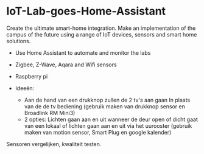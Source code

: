 # IoT-Lab-goes-Home-Assistant
Create the ultimate smart-home integration.
Make an implementation of the campus of the future using a range of IoT devices, sensors and smart home solutions.

- Use Home Assistant to automate and monitor the labs
- Zigbee, Z-Wave, Aqara and Wifi sensors
- Raspberry pi


- Ideeën:
    - Aan de hand van een drukknop zullen de 2 tv's aan gaan In plaats van de de tv bediening (gebruik maken van drukknop sensor en Broadlink RM Mini3)
    - 2 opties: Lichten gaan aan en uit wanneer de deur open of dicht gaat van een lokaal of lichten gaan aan en uit via het uurooster (gebruik maken van motion sensor, Smart Plug en google kalender)



Sensoren vergelijken, kwaliteit testen.
